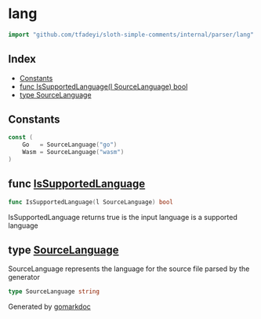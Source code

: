 <!-- Code generated by gomarkdoc. DO NOT EDIT -->

# lang

```go
import "github.com/tfadeyi/sloth-simple-comments/internal/parser/lang"
```

## Index

- [Constants](<#constants>)
- [func IsSupportedLanguage(l SourceLanguage) bool](<#func-issupportedlanguage>)
- [type SourceLanguage](<#type-sourcelanguage>)


## Constants

```go
const (
    Go   = SourceLanguage("go")
    Wasm = SourceLanguage("wasm")
)
```

## func [IsSupportedLanguage](<https://github.com/tfadeyi/sloth-simple-comments/blob/main/internal/parser/lang/lang.go#L14>)

```go
func IsSupportedLanguage(l SourceLanguage) bool
```

IsSupportedLanguage returns true is the input language is a supported language

## type [SourceLanguage](<https://github.com/tfadeyi/sloth-simple-comments/blob/main/internal/parser/lang/lang.go#L5>)

SourceLanguage represents the language for the source file parsed by the generator

```go
type SourceLanguage string
```



Generated by [gomarkdoc](<https://github.com/princjef/gomarkdoc>)
